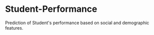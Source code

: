 # Student-Performance
Prediction of Student's performance based on social and demographic features.
